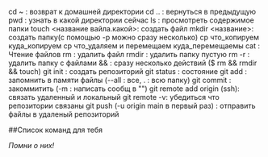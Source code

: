 cd ~ : возврат к домашней директории
cd .. : вернуться в предыдущую 
pwd : узнать в какой директории сейчас
ls : просмотреть содержимое папки
touch <название вайла.какой>: создать файл
mkdir <название>: создать папку(с помощью -p можно сразу несколько)
cp что_копируем куда_копируем
cp что_удаляем и перемещаем куда_перемещаемы
cat : Чтение файлов
rm : удалить файл
rmdir : удалить папку пустую 
rm -r : удалить папку с файлами
&& : сразу несколько действий ($ rm && rmdir && touch)
git init : создать репозиторий
git status : состояние
git add : запомнить в памяти файлы (--all : все, . : всю папку)
git commit : закоммитить (-m : написать сообщ в "")
git remote add origin (ssh): связать удаленный и локальный
git remote -v: убедиться что репозитории связаны
git push (-u origin main в первый раз) : отправить файлы в удаленый репозиторий


##Список команд для тебя

*Помни о них!*